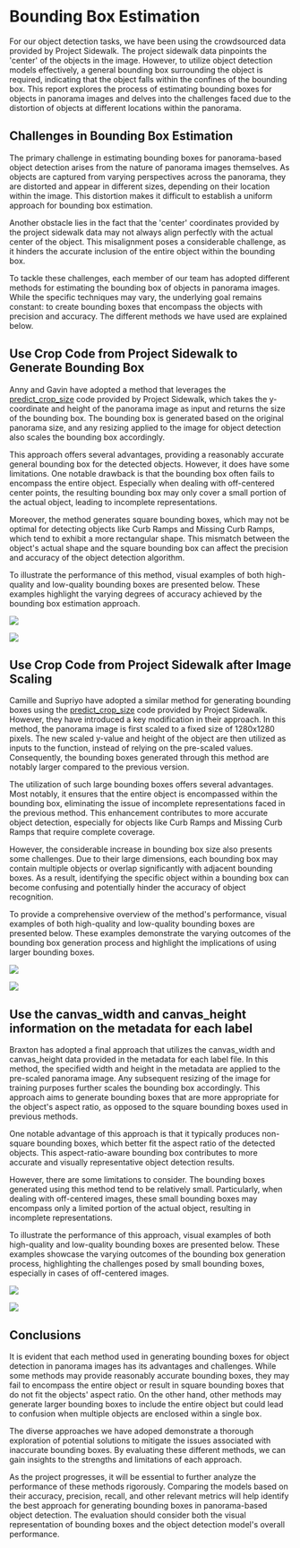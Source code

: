 
# Bounding Box Estimation

For our object detection tasks, we have been using the crowdsourced data provided by Project Sidewalk. The project sidewalk data pinpoints the 'center' of the objects in the image. However, to utilize object detection models effectively, a general bounding box surrounding the object is required, indicating that the object falls within the confines of the bounding box. This report explores the process of estimating bounding boxes for objects in panorama images and delves into the challenges faced due to the distortion of objects at different locations within the panorama.

## Challenges in Bounding Box Estimation

The primary challenge in estimating bounding boxes for panorama-based object detection arises from the nature of panorama images themselves. As objects are captured from varying perspectives across the panorama, they are distorted and appear in different sizes, depending on their location within the image. This distortion makes it difficult to establish a uniform approach for bounding box estimation.

Another obstacle lies in the fact that the 'center' coordinates provided by the project sidewalk data may not always align perfectly with the actual center of the object. This misalignment poses a considerable challenge, as it hinders the accurate inclusion of the entire object within the bounding box.

To tackle these challenges, each member of our team has adopted different methods for estimating the bounding box of objects in panorama images. While the specific techniques may vary, the underlying goal remains constant: to create bounding boxes that encompass the objects with precision and accuracy. The different methods we have used are explained below.

## Use Crop Code from Project Sidewalk to Generate Bounding Box
Anny and Gavin have adopted a method that leverages the [predict_crop_size](https://github.com/ProjectSidewalk/sidewalk-panorama-tools/blob/d4cbe8dad16d51b922726e9d355a6881c281e50e/CropRunner.py#L133-L150) code provided by Project Sidewalk, which takes the y-coordinate and height of the panorama image as input and returns the size of the bounding box. The bounding box is generated based on the original panorama size, and any resizing applied to the image for object detection also scales the bounding box accordingly.

This approach offers several advantages, providing a reasonably accurate general bounding box for the detected objects. However, it does have some limitations. One notable drawback is that the bounding box often fails to encompass the entire object. Especially when dealing with off-centered center points, the resulting bounding box may only cover a small portion of the actual object, leading to incomplete representations.

Moreover, the method generates square bounding boxes, which may not be optimal for detecting objects like Curb Ramps and Missing Curb Ramps, which tend to exhibit a more rectangular shape. This mismatch between the object's actual shape and the square bounding box can affect the precision and accuracy of the object detection algorithm.

To illustrate the performance of this method, visual examples of both high-quality and low-quality bounding boxes are presented below. These examples highlight the varying degrees of accuracy achieved by the bounding box estimation approach.

![](https://camwirth.github.io/sidewalk/cv_summary_USU/bounding_box/1EuQlB8iviUzczIn6vEEmA_bbox1.jpg)

![](https://camwirth.github.io/sidewalk/cv_summary_USU/bounding_box/PUUJWP3yNLJhtK5qWBZk0w_bbox1.jpg)

## Use Crop Code from Project Sidewalk after Image Scaling


Camille and Supriyo have adopted a similar method for generating bounding boxes using the [predict_crop_size](https://github.com/ProjectSidewalk/sidewalk-panorama-tools/blob/d4cbe8dad16d51b922726e9d355a6881c281e50e/CropRunner.py#L133-L150) code provided by Project Sidewalk. However, they have introduced a key modification in their approach. In this method, the panorama image is first scaled to a fixed size of 1280x1280 pixels. The new scaled y-value and height of the object are then utilized as inputs to the function, instead of relying on the pre-scaled values. Consequently, the bounding boxes generated through this method are notably larger compared to the previous version.

The utilization of such large bounding boxes offers several advantages. Most notably, it ensures that the entire object is encompassed within the bounding box, eliminating the issue of incomplete representations faced in the previous method. This enhancement contributes to more accurate object detection, especially for objects like Curb Ramps and Missing Curb Ramps that require complete coverage.

However, the considerable increase in bounding box size also presents some challenges. Due to their large dimensions, each bounding box may contain multiple objects or overlap significantly with adjacent bounding boxes. As a result, identifying the specific object within a bounding box can become confusing and potentially hinder the accuracy of object recognition.

To provide a comprehensive overview of the method's performance, visual examples of both high-quality and low-quality bounding boxes are presented below. These examples demonstrate the varying outcomes of the bounding box generation process and highlight the implications of using larger bounding boxes.

![](https://camwirth.github.io/sidewalk/cv_summary_USU/bounding_box/1EuQlB8iviUzczIn6vEEmA_bbox2.jpg)

![](https://camwirth.github.io/sidewalk/cv_summary_USU/bounding_box/PUUJWP3yNLJhtK5qWBZk0w_bbox2.jpg)

## Use the canvas_width and canvas_height information on the metadata for each label

Braxton has adopted a final approach that utilizes the canvas_width and canvas_height data provided in the metadata for each label file. In this method, the specified width and height in the metadata are applied to the pre-scaled panorama image. Any subsequent resizing of the image for training purposes further scales the bounding box accordingly. This approach aims to generate bounding boxes that are more appropriate for the object's aspect ratio, as opposed to the square bounding boxes used in previous methods.

One notable advantage of this approach is that it typically produces non-square bounding boxes, which better fit the aspect ratio of the detected objects. This aspect-ratio-aware bounding box contributes to more accurate and visually representative object detection results.

However, there are some limitations to consider. The bounding boxes generated using this method tend to be relatively small. Particularly, when dealing with off-centered images, these small bounding boxes may encompass only a limited portion of the actual object, resulting in incomplete representations.

To illustrate the performance of this approach, visual examples of both high-quality and low-quality bounding boxes are presented below. These examples showcase the varying outcomes of the bounding box generation process, highlighting the challenges posed by small bounding boxes, especially in cases of off-centered images.

![](https://camwirth.github.io/sidewalk/cv_summary_USU/bounding_box/1EuQlB8iviUzczIn6vEEmA_bbox3.jpg)

![](https://camwirth.github.io/sidewalk/cv_summary_USU/bounding_box/PUUJWP3yNLJhtK5qWBZk0w_bbox3.jpg)

## Conclusions

It is evident that each method used in generating bounding boxes for object detection in panorama images has its advantages and challenges. While some methods may provide reasonably accurate bounding boxes, they may fail to encompass the entire object or result in square bounding boxes that do not fit the objects' aspect ratio. On the other hand, other methods may generate larger bounding boxes to include the entire object but could lead to confusion when multiple objects are enclosed within a single box.

The diverse approaches we have adoped demonstrate a thorough exploration of potential solutions to mitigate the issues associated with inaccurate bounding boxes. By evaluating these different methods, we can gain insights to the strengths and limitations of each approach.

As the project progresses, it will be essential to further analyze the performance of these methods rigorously. Comparing the models based on their accuracy, precision, recall, and other relevant metrics will help identify the best approach for generating bounding boxes in panorama-based object detection. The evaluation should consider both the visual representation of bounding boxes and the object detection model's overall performance.